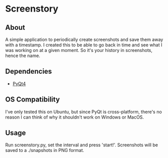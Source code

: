 Screenstory
===========

About
-----

A simple application to periodically create screenshots and save them away with a timestamp. I created this to be able to
go back in time and see what I was working on at a given moment. So it's your history in screenshots, hence the name.

Dependencies
------------

* [PyQt4](http://www.riverbankcomputing.co.uk/software/pyqt/intro)

OS Compatibility
----------------

I've only tested this on Ubuntu, but since PyQt is cross-platform, there's no reason I can think of why it shouldn't work on Windows or MacOS.

Usage
-----

Run screenstory.py, set the interval and press 'start!'. Screenshots will be saved to a ./snapshots in PNG format.